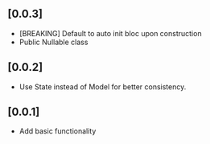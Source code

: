 ## [0.0.3]

* [BREAKING] Default to auto init bloc upon construction
* Public Nullable class

## [0.0.2]

* Use State instead of Model for better consistency.

## [0.0.1]

* Add basic functionality

